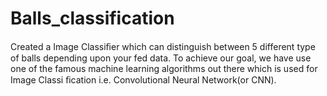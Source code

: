 # Balls_classification
Created a Image Classiﬁer which can distinguish between 5 different type of balls depending upon your fed data.  To achieve our goal, we have use one of the famous machine learning algorithms out there which is used for Image Classi ﬁcation i.e. Convolutional Neural Network(or CNN).
